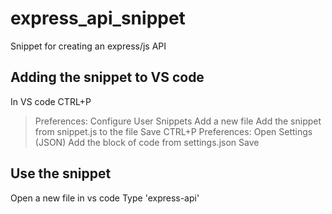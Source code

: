 # express_api_snippet
Snippet for creating an express/js API

## Adding the snippet to VS code
In VS code
CTRL+P 
>Preferences: Configure User Snippets
Add a new file
Add the snippet from snippet.js to the file
Save
CTRL+P
>Preferences: Open Settings (JSON)
Add the block of code from settings.json
Save

## Use the snippet
Open a new file in vs code
Type 'express-api'
